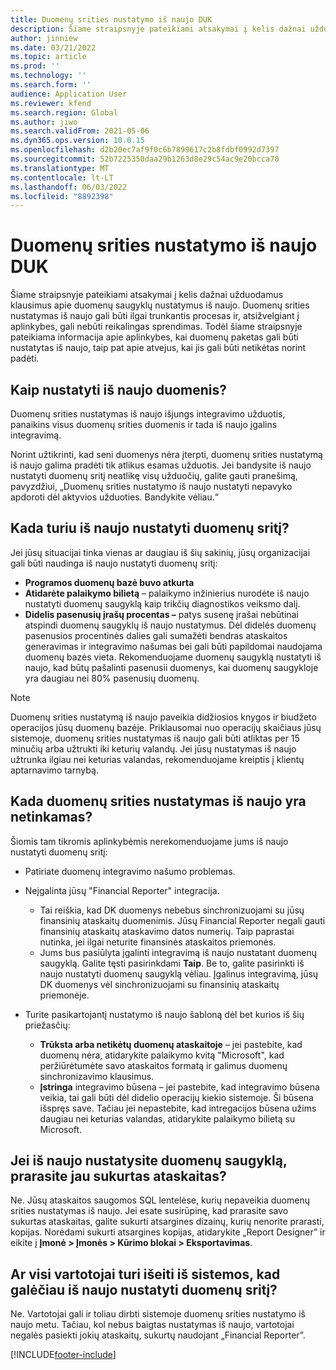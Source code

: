 ```yaml
---
title: Duomenų srities nustatymo iš naujo DUK
description: Šiame straipsnyje pateikiami atsakymai į kelis dažnai užduodamus klausimus apie duomenų saugyklų nustatymus iš naujo.
author: jinniew
ms.date: 03/21/2022
ms.topic: article
ms.prod: ''
ms.technology: ''
ms.search.form: ''
audience: Application User
ms.reviewer: kfend
ms.search.region: Global
ms.author: jiwo
ms.search.validFrom: 2021-05-06
ms.dyn365.ops.version: 10.0.15
ms.openlocfilehash: d2b20ec7af9f0c6b7899617c2b8fdbf0992d7397
ms.sourcegitcommit: 52b7225350daa29b1263d8e29c54ac9e20bcca70
ms.translationtype: MT
ms.contentlocale: lt-LT
ms.lasthandoff: 06/03/2022
ms.locfileid: "8892398"
---
```

# <a name="data-mart-resets-faq"></a>Duomenų srities nustatymo iš naujo DUK

Šiame straipsnyje pateikiami atsakymai į kelis dažnai užduodamus klausimus apie duomenų saugyklų nustatymus iš naujo. Duomenų srities nustatymas iš naujo gali būti ilgai trunkantis procesas ir, atsižvelgiant į aplinkybes, gali nebūti reikalingas sprendimas. Todėl šiame straipsnyje pateikiama informacija apie aplinkybes, kai duomenų paketas gali būti nustatytas iš naujo, taip pat apie atvejus, kai jis gali būti netikėtas norint padėti.

## <a name="what-is-a-data-mart-reset"></a>Kaip nustatyti iš naujo duomenis?

Duomenų srities nustatymas iš naujo išjungs integravimo užduotis, panaikins visus duomenų srities duomenis ir tada iš naujo įgalins integravimą.

Norint užtikrinti, kad seni duomenys nėra įterpti, duomenų srities nustatymą iš naujo galima pradėti tik atlikus esamas užduotis. Jei bandysite iš naujo nustatyti duomenų sritį neatlikę visų užduočių, galite gauti pranešimą, pavyzdžiui, „Duomenų srities nustatymo iš naujo nustatyti nepavyko apdoroti dėl aktyvios užduoties. Bandykite vėliau.“

## <a name="when-do-i-have-to-do-a-data-mart-reset"></a>Kada turiu iš naujo nustatyti duomenų sritį?

Jei jūsų situacijai tinka vienas ar daugiau iš šių sakinių, jūsų organizacijai gali būti naudinga iš naujo nustatyti duomenų sritį:

- **Programos duomenų bazė buvo atkurta**
- **Atidarėte palaikymo bilietą** – palaikymo inžinierius nurodėte iš naujo nustatyti duomenų saugyklą kaip trikčių diagnostikos veiksmo dalį.
- **Didelis pasenusių įrašų procentas –** patys susenę įrašai nebūtinai atspindi duomenų saugyklų iš naujo nustatymus. Dėl didelės duomenų pasenusios procentinės dalies gali sumažėti bendras ataskaitos generavimas ir integravimo našumas bei gali būti papildomai naudojama duomenų bazės vieta. Rekomenduojame duomenų saugyklą nustatyti iš naujo, kad būtų pašalinti pasenusii duomenys, kai duomenų saugykloje yra daugiau nei 80% pasenusių duomenų.
 
> [!NOTE]
> Duomenų srities nustatymą iš naujo paveikia didžiosios knygos ir biudžeto operacijos jūsų duomenų bazėje. Priklausomai nuo operacijų skaičiaus jūsų sistemoje, duomenų srities nustatymas iš naujo gali būti atliktas per 15 minučių arba užtrukti iki keturių valandų. Jei jūsų nustatymas iš naujo užtrunka ilgiau nei keturias valandas, rekomenduojame kreiptis į klientų aptarnavimo tarnybą.
 
## <a name="when-is-a-data-mart-reset-inappropriate"></a>Kada duomenų srities nustatymas iš naujo yra netinkamas?

Šiomis tam tikromis aplinkybėmis nerekomenduojame jums iš naujo nustatyti duomenų sritį:

- Patiriate duomenų integravimo našumo problemas.
- Neįgalinta jūsų "Financial Reporter" integracija. 

    - Tai reiškia, kad DK duomenys nebebus sinchronizuojami su jūsų finansinių ataskaitų duomenimis. Jūsų Financial Reporter negali gauti finansinių ataskaitų ataskavimo datos numerių. Taip paprastai nutinka, jei ilgai neturite finansinės ataskaitos priemonės.
    - Jums bus pasiūlyta įgalinti integravimą iš naujo nustatant duomenų saugyklą. Galite tęsti pasirinkdami **Taip**. Be to, galite pasirinkti iš naujo nustatyti duomenų saugyklą vėliau. Įgalinus integravimą, jūsų DK duomenys vėl sinchronizuojami su finansinių ataskaitų priemonėje. 
- Turite pasikartojantį nustatymo iš naujo šabloną dėl bet kurios iš šių priežasčių:

    - **Trūksta arba netikėtų duomenų ataskaitoje** – jei pastebite, kad duomenų nėra, atidarykite palaikymo kvitą "Microsoft", kad peržiūrėtumėte savo ataskaitos formatą ir galimus duomenų sinchronizavimo klausimus.
    - **Įstringa** integravimo būsena – jei pastebite, kad integravimo būsena veikia, tai gali būti dėl didelio operacijų kiekio sistemoje. Ši būsena išspręs save. Tačiau jei nepastebite, kad intregacijos būsena užims daugiau nei keturias valandas, atidarykite palaikymo bilietą su Microsoft. 
   
## <a name="if-i-reset-the-data-mart-will-i-lose-reports-that-ive-already-designed"></a>Jei iš naujo nustatysite duomenų saugyklą, prarasite jau sukurtas ataskaitas?

Ne. Jūsų ataskaitos saugomos SQL lentelėse, kurių nepaveikia duomenų srities nustatymas iš naujo. Jei esate susirūpinę, kad prarasite savo sukurtas ataskaitas, galite sukurti atsargines dizainų, kurių nenorite prarasti, kopijas. Norėdami sukurti atsargines kopijas, atidarykite „Report Designer” ir eikite į **Įmonė \> Įmonės \> Kūrimo blokai \> Eksportavimas**.
 
## <a name="do-all-users-have-to-exit-the-system-before-i-can-reset-the-data-mart"></a>Ar visi vartotojai turi išeiti iš sistemos, kad galėčiau iš naujo nustatyti duomenų sritį?

Ne. Vartotojai gali ir toliau dirbti sistemoje duomenų srities nustatymo iš naujo metu. Tačiau, kol nebus baigtas nustatymas iš naujo, vartotojai negalės pasiekti jokių ataskaitų, sukurtų naudojant „Financial Reporter”.

[!INCLUDE[footer-include](../../../includes/footer-banner.md)]
